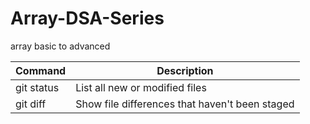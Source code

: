 # Array-DSA-Series
array basic to advanced

| Command | Description |
| --- | --- |
| git status | List all new or modified files |
| git diff | Show file differences that haven't been staged |
